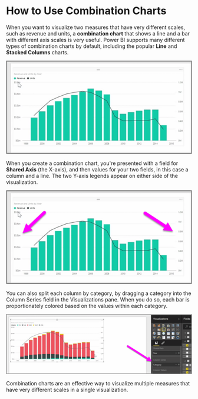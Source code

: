 <properties
   pageTitle="Combination Charts"
   description="Create your first combination chart"
   services="powerbi"
   documentationCenter=""
   authors="davidiseminger"
   manager="mblythe"
   backup=""
   editor=""
   tags=""
   qualityFocus="no"
   qualityDate=""
   featuredVideoId="lnv66cTZ5ho"
   featuredVideoThumb=""
   courseDuration="5m"/>

<tags
   ms.service="powerbi"
   ms.devlang="NA"
   ms.topic="article"
   ms.tgt_pltfrm="NA"
   ms.workload="powerbi"
   ms.date="03/28/2016"
   ms.author="davidi"/>

# How to Use Combination Charts

When you want to visualize two measures that have very different scales, such as revenue and units, a **combination chart** that shows a line and a bar with different axis scales is very useful. Power BI supports many different types of combination charts by default, including the popular **Line** and **Stacked Columns** charts.

![](media/powerbi-learning-3-3-create-combination-charts/3-3_1.png)

When you create a combination chart, you're presented with a field for **Shared Axis** (the X-axis), and then values for your two fields, in this case a column and a line. The two Y-axis legends appear on either side of the visualization.

![](media/powerbi-learning-3-3-create-combination-charts/3-3_2.png)

You can also split each column by category, by dragging a category into the Column Series field in the Visualizations pane. When you do so, each bar is proportionately colored based on the values within each category.

![](media/powerbi-learning-3-3-create-combination-charts/3-3_3.png)

Combination charts are an effective way to visualize multiple measures that have very different scales in a single visualization.
